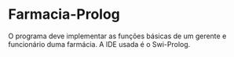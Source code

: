 # Farmacia-Prolog
O programa deve implementar as funções básicas de um gerente e funcionário duma farmácia.
A IDE usada é o Swi-Prolog.
